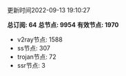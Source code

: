 更新时间2022-09-13 19:10:27

**总订阅: 64**
**总节点: 9954**
**有效节点: 1970**
- v2ray节点: 1588
- ss节点: 307
- trojan节点: 72
- ssr节点: 3
